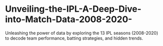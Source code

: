 # Unveiling-the-IPL-A-Deep-Dive-into-Match-Data-2008-2020-
Unleashing the power of data by exploring the 13 IPL seasons (2008-2020) to decode team performance, batting strategies, and hidden trends.
